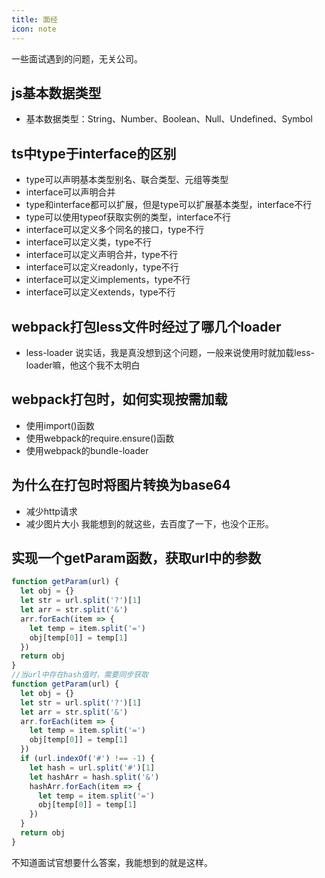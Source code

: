 ```yaml
---
title: 面经
icon: note
---
```


一些面试遇到的问题，无关公司。
<!-- more -->
## js基本数据类型
- 基本数据类型：String、Number、Boolean、Null、Undefined、Symbol
## ts中type于interface的区别 
- type可以声明基本类型别名、联合类型、元组等类型
- interface可以声明合并
- type和interface都可以扩展，但是type可以扩展基本类型，interface不行
- type可以使用typeof获取实例的类型，interface不行
- interface可以定义多个同名的接口，type不行
- interface可以定义类，type不行
- interface可以定义声明合并，type不行
- interface可以定义readonly，type不行
- interface可以定义implements，type不行
- interface可以定义extends，type不行

## webpack打包less文件时经过了哪几个loader
- less-loader
说实话，我是真没想到这个问题，一般来说使用时就加载less-loader嘛，他这个我不太明白

## webpack打包时，如何实现按需加载
- 使用import()函数
- 使用webpack的require.ensure()函数
- 使用webpack的bundle-loader

## 为什么在打包时将图片转换为base64
- 减少http请求
- 减少图片大小
我能想到的就这些，去百度了一下，也没个正形。

## 实现一个getParam函数，获取url中的参数
```js
function getParam(url) {
  let obj = {}
  let str = url.split('?')[1]
  let arr = str.split('&')
  arr.forEach(item => {
    let temp = item.split('=')
    obj[temp[0]] = temp[1]
  })
  return obj
}
//当url中存在hash值时，需要同步获取
function getParam(url) {
  let obj = {}
  let str = url.split('?')[1]
  let arr = str.split('&')
  arr.forEach(item => {
    let temp = item.split('=')
    obj[temp[0]] = temp[1]
  })
  if (url.indexOf('#') !== -1) {
    let hash = url.split('#')[1]
    let hashArr = hash.split('&')
    hashArr.forEach(item => {
      let temp = item.split('=')
      obj[temp[0]] = temp[1]
    })
  }
  return obj
}
```
不知道面试官想要什么答案，我能想到的就是这样。